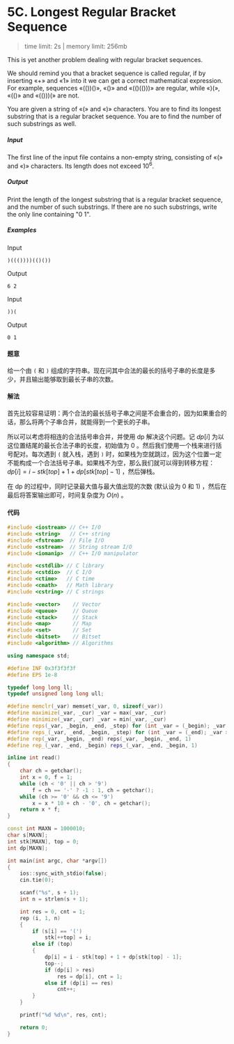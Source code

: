 # 5C. Longest Regular Bracket Sequence

> time limit: 2s | memory limit: 256mb

This is yet another problem dealing with regular bracket sequences.

We should remind you that a bracket sequence is called regular, if by inserting «+» and «1» into it we can get a correct mathematical expression. For example, sequences «(())()», «()» and «(()(()))» are regular, while «)(», «(()» and «(()))(» are not.

You are given a string of «(» and «)» characters. You are to find its longest substring that is a regular bracket sequence. You are to find the number of such substrings as well.

##### Input

The first line of the input file contains a non-empty string, consisting of «(» and «)» characters. Its length does not exceed $10^6$.

##### Output

Print the length of the longest substring that is a regular bracket sequence, and the number of such substrings. If there are no such substrings, write the only line containing "0 1".

##### Examples

Input
```text
)((())))(()())
```
Output
```text
6 2
```

Input
```text
))(
```
Output
```text
0 1
```

#### 题意

给一个由 `(` 和 `)` 组成的字符串。现在问其中合法的最长的括号子串的长度是多少，并且输出能够取到最长子串的次数。

#### 解法

首先比较容易证明：两个合法的最长括号子串之间是不会重合的，因为如果重合的话，那么将两个子串合并，就能得到一个更长的子串。

所以可以考虑将相连的合法括号串合并，并使用 dp 解决这个问题。记 $dp[i]$ 为以这位置结尾的最长合法子串的长度，初始值为 $0$ 。然后我们使用一个栈来进行括号配对。每次遇到 `(` 就入栈，遇到 `)` 时，如果栈为空就跳过，因为这个位置一定不能构成一个合法括号子串。如果栈不为空，那么我们就可以得到转移方程： $dp[i] = i - stk[top] + 1 + dp[stk[top] - 1]$ ，然后弹栈。

在 dp 的过程中，同时记录最大值与最大值出现的次数 (默认设为 $0$ 和 $1$) ，然后在最后将答案输出即可，时间复杂度为 $O(n)$ 。

#### 代码

```cpp
#include <iostream> // C++ I/O
#include <string>   // C++ string
#include <fstream>  // File I/O
#include <sstream>  // String stream I/O
#include <iomanip>  // C++ I/O manipulator

#include <cstdlib> // C library
#include <cstdio>  // C I/O
#include <ctime>   // C time
#include <cmath>   // Math library
#include <cstring> // C strings

#include <vector>    // Vector
#include <queue>     // Queue
#include <stack>     // Stack
#include <map>       // Map
#include <set>       // Set
#include <bitset>    // Bitset
#include <algorithm> // Algorithms

using namespace std;

#define INF 0x3f3f3f3f
#define EPS 1e-8

typedef long long ll;
typedef unsigned long long ull;

#define memclr(_var) memset(_var, 0, sizeof(_var))
#define maximize(_var, _cur) _var = max(_var, _cur)
#define minimize(_var, _cur) _var = min(_var, _cur)
#define reps(_var, _begin, _end, _step) for (int _var = (_begin); _var <= (_end); _var += (_step))
#define reps_(_var, _end, _begin, _step) for (int _var = (_end); _var >= (_begin); _var -= (_step))
#define rep(_var, _begin, _end) reps(_var, _begin, _end, 1)
#define rep_(_var, _end, _begin) reps_(_var, _end, _begin, 1)

inline int read()
{
    char ch = getchar();
    int x = 0, f = 1;
    while (ch < '0' || ch > '9')
        f = ch == '-' ? -1 : 1, ch = getchar();
    while (ch >= '0' && ch <= '9')
        x = x * 10 + ch - '0', ch = getchar();
    return x * f;
}

const int MAXN = 1000010;
char s[MAXN];
int stk[MAXN], top = 0;
int dp[MAXN];

int main(int argc, char *argv[])
{
    ios::sync_with_stdio(false);
    cin.tie(0);

    scanf("%s", s + 1);
    int n = strlen(s + 1);

    int res = 0, cnt = 1;
    rep (i, 1, n)
    {
        if (s[i] == '(')
            stk[++top] = i;
        else if (top)
        {
            dp[i] = i - stk[top] + 1 + dp[stk[top] - 1];
            top--;
            if (dp[i] > res)
                res = dp[i], cnt = 1;
            else if (dp[i] == res)
                cnt++;
        }
    }

    printf("%d %d\n", res, cnt);

    return 0;
}
```